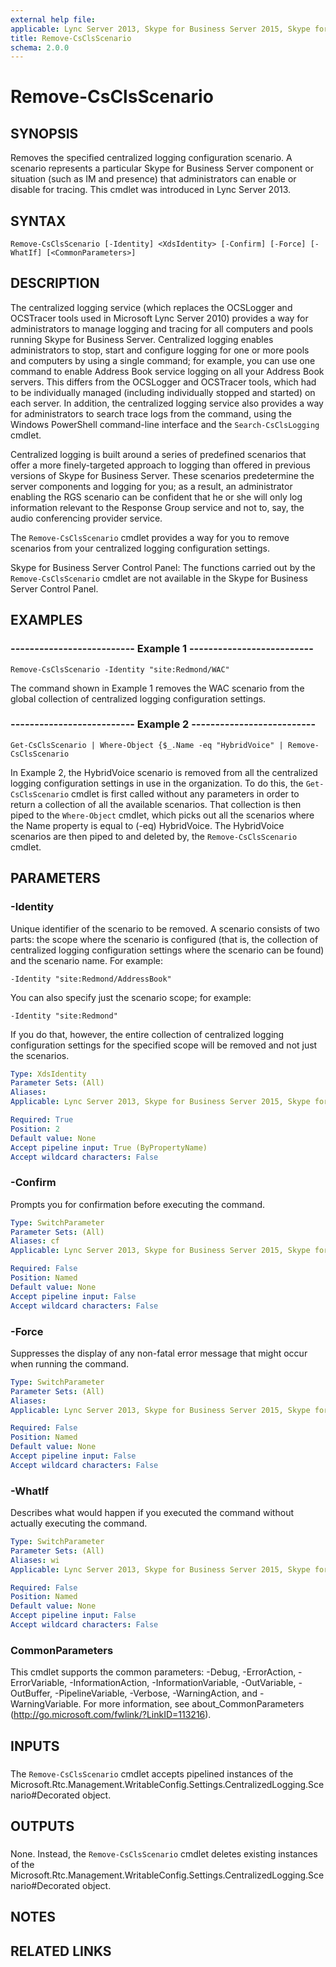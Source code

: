 ```yaml
---
external help file: 
applicable: Lync Server 2013, Skype for Business Server 2015, Skype for Business Server 2019
title: Remove-CsClsScenario
schema: 2.0.0
---
```


# Remove-CsClsScenario

## SYNOPSIS
Removes the specified centralized logging configuration scenario.
A scenario represents a particular Skype for Business Server component or situation (such as IM and presence) that administrators can enable or disable for tracing.
This cmdlet was introduced in Lync Server 2013.


## SYNTAX

```
Remove-CsClsScenario [-Identity] <XdsIdentity> [-Confirm] [-Force] [-WhatIf] [<CommonParameters>]
```

## DESCRIPTION
The centralized logging service (which replaces the OCSLogger and OCSTracer tools used in Microsoft Lync Server 2010) provides a way for administrators to manage logging and tracing for all computers and pools running Skype for Business Server.
Centralized logging enables administrators to stop, start and configure logging for one or more pools and computers by using a single command; for example, you can use one command to enable Address Book service logging on all your Address Book servers.
This differs from the OCSLogger and OCSTracer tools, which had to be individually managed (including individually stopped and started) on each server.
In addition, the centralized logging service also provides a way for administrators to search trace logs from the command, using the Windows PowerShell command-line interface and the `Search-CsClsLogging` cmdlet.

Centralized logging is built around a series of predefined scenarios that offer a more finely-targeted approach to logging than offered in previous versions of Skype for Business Server.
These scenarios predetermine the server components and logging for you; as a result, an administrator enabling the RGS scenario can be confident that he or she will only log information relevant to the Response Group service and not to, say, the audio conferencing provider service.

The `Remove-CsClsScenario` cmdlet provides a way for you to remove scenarios from your centralized logging configuration settings.

Skype for Business Server Control Panel: The functions carried out by the `Remove-CsClsScenario` cmdlet are not available in the Skype for Business Server Control Panel.


## EXAMPLES

### -------------------------- Example 1 --------------------------
```
Remove-CsClsScenario -Identity "site:Redmond/WAC"
```

The command shown in Example 1 removes the WAC scenario from the global collection of centralized logging configuration settings.


### -------------------------- Example 2 --------------------------
```
Get-CsClsScenario | Where-Object {$_.Name -eq "HybridVoice" | Remove-CsClsScenario
```

In Example 2, the HybridVoice scenario is removed from all the centralized logging configuration settings in use in the organization.
To do this, the `Get-CsClsScenario` cmdlet is first called without any parameters in order to return a collection of all the available scenarios.
That collection is then piped to the `Where-Object` cmdlet, which picks out all the scenarios where the Name property is equal to (-eq) HybridVoice.
The HybridVoice scenarios are then piped to and deleted by, the `Remove-CsClsScenario` cmdlet.


## PARAMETERS

### -Identity
Unique identifier of the scenario to be removed.
A scenario consists of two parts: the scope where the scenario is configured (that is, the collection of centralized logging configuration settings where the scenario can be found) and the scenario name.
For example:

`-Identity "site:Redmond/AddressBook"`

You can also specify just the scenario scope; for example:

`-Identity "site:Redmond"`

If you do that, however, the entire collection of centralized logging configuration settings for the specified scope will be removed and not just the scenarios.

```yaml
Type: XdsIdentity
Parameter Sets: (All)
Aliases: 
Applicable: Lync Server 2013, Skype for Business Server 2015, Skype for Business Server 2019

Required: True
Position: 2
Default value: None
Accept pipeline input: True (ByPropertyName)
Accept wildcard characters: False
```

### -Confirm
Prompts you for confirmation before executing the command.

```yaml
Type: SwitchParameter
Parameter Sets: (All)
Aliases: cf
Applicable: Lync Server 2013, Skype for Business Server 2015, Skype for Business Server 2019

Required: False
Position: Named
Default value: None
Accept pipeline input: False
Accept wildcard characters: False
```

### -Force
Suppresses the display of any non-fatal error message that might occur when running the command.

```yaml
Type: SwitchParameter
Parameter Sets: (All)
Aliases: 
Applicable: Lync Server 2013, Skype for Business Server 2015, Skype for Business Server 2019

Required: False
Position: Named
Default value: None
Accept pipeline input: False
Accept wildcard characters: False
```

### -WhatIf
Describes what would happen if you executed the command without actually executing the command.

```yaml
Type: SwitchParameter
Parameter Sets: (All)
Aliases: wi
Applicable: Lync Server 2013, Skype for Business Server 2015, Skype for Business Server 2019

Required: False
Position: Named
Default value: None
Accept pipeline input: False
Accept wildcard characters: False
```

### CommonParameters
This cmdlet supports the common parameters: -Debug, -ErrorAction, -ErrorVariable, -InformationAction, -InformationVariable, -OutVariable, -OutBuffer, -PipelineVariable, -Verbose, -WarningAction, and -WarningVariable. For more information, see about_CommonParameters (http://go.microsoft.com/fwlink/?LinkID=113216).

## INPUTS

###  
The `Remove-CsClsScenario` cmdlet accepts pipelined instances of the Microsoft.Rtc.Management.WritableConfig.Settings.CentralizedLogging.Scenario#Decorated object.

## OUTPUTS

###  
None.
Instead, the `Remove-CsClsScenario` cmdlet deletes existing instances of the Microsoft.Rtc.Management.WritableConfig.Settings.CentralizedLogging.Scenario#Decorated object.

## NOTES

## RELATED LINKS

